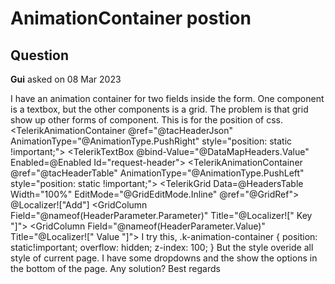 # AnimationContainer postion

## Question

**Gui** asked on 08 Mar 2023

I have an animation container for two fields inside the form. One component is a textbox, but the other components is a grid. The problem is that grid show up other forms of component. This is for the position of css. <TelerikAnimationContainer @ref="@tacHeaderJson" AnimationType="@AnimationType.PushRight" style="position: static !important;"> <TelerikTextBox @bind-Value="@DataMapHeaders.Value" Enabled=@Enabled Id="request-header"> </TelerikTextBox> </TelerikAnimationContainer> <TelerikAnimationContainer @ref="@tacHeaderTable" AnimationType="@AnimationType.PushLeft" style="position: static !important;"> <TelerikGrid Data=@HeadersTable Width="100%" EditMode="@GridEditMode.Inline" @ref="@GridRef"> <GridToolBarTemplate> <GridCommandButton Command="Add" Icon="@SvgIcon.Plus" Enabled="@Enabled"> @Localizer!["Add"] </GridCommandButton> </GridToolBarTemplate> <GridColumns> <GridColumn Field="@nameof(HeaderParameter.Parameter)" Title="@Localizer![" Key "]"> </GridColumn> <GridColumn Field="@nameof(HeaderParameter.Value)" Title="@Localizer![" Value "]"> </GridColumn> <GridCommandColumn> <GridCommandButton Command="Edit" Icon="@SvgIcon.Pencil" ThemeColor="@(ThemeConstants.Button.ThemeColor.Info)" Enabled="Enabled"> </GridCommandButton> <GridCommandButton Command="Cancel" Icon="@SvgIcon.X" ThemeColor="@(ThemeConstants.Button.ThemeColor.Error)" OnClick="@DeleteHandler" Enabled="Enabled"> </GridCommandButton> <GridCommandButton Command="Save" Icon="@SvgIcon.Save" ShowInEdit="true" OnClick="@UpdateHandler" ThemeColor="@(ThemeConstants.Button.ThemeColor.Primary)" Enabled="Enabled"> </GridCommandButton> </GridCommandColumn> </GridColumns> </TelerikGrid> </TelerikAnimationContainer> I try this, .k-animation-container { position: static!important; overflow: hidden; z-index: 100;
} But the style overide all style of current page. I have some dropdowns and the show the options in the bottom of the page. Any solution? Best regards
